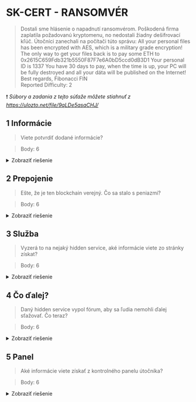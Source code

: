 # SK-CERT - RANSOMVÉR
> Dostali sme hlásenie o napadnutí ransomvérom. Poškodená firma zaplatila požadovanú kryptomenu, no nedostali žiadny dešifrovací kľúč. Útočníci zanechali na počítači túto správu:
All your personal files has been encrypted with AES, which is a military grade encryption! The only way to get your files back is to pay some ETH to 0x2615C659Fdb321b5550F87F7e6A0bD5ccd0dB3D1
Your personal ID is 1337
You have 30 days to pay, when the time is up, your PC will be fully destroyed and all your dáta will be published on the Internet!
Best regards, Fibonacci FIN <br/>
Reported Difficulty: 2

:exclamation: *Súbory a zadania z tejto súťaže môžete stiahnuť z https://ulozto.net/file/9qLDe5asaCHJ/*

## 1 Informácie 
> Viete potvrdiť dodané informácie?

> Body: 6

<details>
<summary>Zobraziť riešenie</summary>

Začíname s Google "Fibonacci FIN" čo nás dovedie do článku na [Zive](https://zive.aktuality.sk/clanok/fl21n24/nova-skupina-fibonacci-fin-utoci-na-siete-hotelov-monitoruje-svetovych-politikov/?msclkid=87c785bbc4c111eca23766f2fdbd4ade) čo si ale uvedomujem, že je to z predchádzajúcej úlohy [SK-CERT - INITIAL: APT 0XFF](../SK-CERT%20-%20INITIAL%20APT%200XFF/SK-CERT%20-%20INITIAL%20APT%200XFF.md).

Ďalej skúšame hľadať info o ETH adrese `0x2615C659Fdb321b5550F87F7e6A0bD5ccd0dB3D1` - skúšame rôzne blockhain explorery (https://blockchair.com/, https://etherscan.io/), vidíme tam dve transakcie jedna do, a druha z adresy `0x2615C659Fdb321b5550F87F7e6A0bD5ccd0dB3D1`, ale nám to nič nepomáha.

Ďalej skúšame Google dork `intext:0x2615C659Fdb321b5550F87F7e6A0bD5ccd0dB3D1` a jediný result nás zavedie na `https://malwaredecoder.com/result/5b411b2775a70f47cc1c7861676d29f1` kde nachádzame spomenuté `ID 1337` spolu s spomenutou ETH adresou:

![](images/2022-04-25-20-37-10.png)

Vyzerá to byť ako zdrojový kód alebo dump ransomware panelu... pozeráme ešte nižšie a nachádzame niečo zaujímavé `SK-CERT{p4n3l_w17h0u7_4u7h}`...ale nebol to prvý flag... neznášam keď nájdem ďalší flag. Žeby to niekto zo súťažiacich použil tento dekodér a tak pomohol ostatným... možno. 

![](images/2022-04-25-20-42-04.png)

Asi musíme nájsť ten panel niekde.

V tejto úlohe som v podstate skúšal dve veci:  a) hľadanie informácií o ransomware skupine "Fibonacci FIN" cez vyhľadávače a b) pozeraním ETH transakcii a adries. Pravé ta druha cesta viedla k odhaleniu prvého flagu. Pri skúmaní transakcii v súvislosti s adresou `0x2615C659Fdb321b5550F87F7e6A0bD5ccd0dB3D1` som sa pozrel na adresu [`0x8c5577a1e6c63c1e4d71cd6b3373bbb2777a55c7`](https://etherscan.io/address/0x8c5577a1e6c63c1e4d71cd6b3373bbb2777a55c7) odkiaľ bolo poslane `0.00822248 Ether` a, neviem ako mi to skôr ušlo, je tam hviezdička a informácia, že to môže by nejaká sprava:

![](images/2022-05-06-14-58-32.png)

Po kliknutí na [transakciu](https://etherscan.io/tx/0xd0cab6899d9e6fa946d2d030d053a495f48971b32c05030095b0c4044acd7ee6) pozrieme sa na `Input Data` field a vidíme tam nejaké dáta.  

![](images/2022-05-06-15-00-33.png)

Spomínam si, že som sa na to už par krát pozeral, ale keďže som noob tak som prehliadol, že je tam možnosť `View input As` a zvoliť `UTF-8` čo odhalilo prvý flag:

![](images/2022-05-06-15-06-05.png)

```
flag: SK-CERT{f1r57_7r4n54c710n}
```
</details>

## 2 Prepojenie
> Ešte, že je ten blockchain verejný. Čo sa stalo s peniazmi?

> Body: 6

<details>
<summary>Zobraziť riešenie</summary>

Teraz keď už viem ako pozrieť dáta v `Input Data` field, pozrel som sa na odchádzajúcu [tansakciu](https://etherscan.io/tx/0x3d05580c1affaf8ddfbc99ef1d39452d63564c0c4c3cb30100b3b6b602b6df41) z adresy `0x2615c659fdb321b5550f87f7e6a0bd5ccd0db3d1` a zistil, že v `Input Data` field je [Thor URL](https://en.wikipedia.org/wiki/.onion): `skcertaujfclq4owmhgk63pl5jenxdobukaib5wolq7dwyzquewfgnyd.onion/#r0ck37m4573r`

![](images/2022-05-06-15-16-02.png)

Po otvorení adresy v [Thor Browser](https://www.torproject.org/download/) získavame ďalší flag:

![](images/2022-05-06-15-18-42.png)

```
flag: SK-CERT{0n10n_d0m41n}
```
</details>

## 3 Služba
> Vyzerá to na nejaký hidden service, aké informácie viete zo stránky získat?

> Body: 6

<details>
<summary>Zobraziť riešenie</summary>

Pozerám, čo na tej stránke všetko je, píše tam `you can contact us on our forum on this website` ale na `Contact Us` page nie je žiadny forum, iba contact info:

![](images/2022-05-06-15-36-06.png)

Najprv sa pozrieme na source code stánky a vidíme tam dva zaujímavé JavaScript súbory:

![](images/2022-05-06-15-37-36.png)

Prvý `chunk-vendors.21768437.js` sa zdá byť nejaký štandardný bundle kód z VUE.js. Pozrieme sa na ten druhy a ten je podstatne zaujímavejší, vyzerá, že je to ten spomínaný forum a je tam aj náš flag:

![](images/2022-05-06-15-42-42.png)

Skúšame či ten forum je dostupný cez `/forum` a máme náš flag v plnej krase:

![](images/2022-05-06-15-44-51.png)

```
flag: SK-CERT{br0k3n_m1x3r}
```
</details>

## 4 Čo ďalej?
> Daný hidden service vypol fórum, aby sa ľudia nemohli ďalej sťažovať. Čo teraz?

> Body: 6

<details>
<summary>Zobraziť riešenie</summary>

Pri ďalšom pátraní som sa pozrel na každú ETH adresu uvedenú vo forume, zaujímavá bola adresa `0x456642fC0CEb49B6a2E975695978147b51BE6597` od `r0ck37m4573r`:

![](images/2022-05-06-15-52-41.png)

Na tej [adrese](https://etherscan.io/address/0x456642fC0CEb49B6a2E975695978147b51BE6597#comments) v komentároch nachádzame ďalší flag:

![](images/2022-05-06-15-55-04.png)

```
flag: SK-CERT{cryp70_c0mm3n7}
```
</details>

## 5 Panel
> Aké informácie viete získať z kontrolného panelu útočníka?

> Body: 6

<details>
<summary>Zobraziť riešenie</summary>

Z predchádzajúcej úlohy máme aj URL na `control panel` ktorý som hľadal už v prvej úlohe. Trošku ma mrzí, že posledný flag som našiel už v prvej úlohe.. ale skúsim ho nájsť aj oficiálnou cestou.

Otváram control panel na `int3.sk/rans/panel/` a kochám sa jeho krásou:

![](images/2022-05-06-16-00-23.png)

Nič zaujímavé na `Home`, skúšame `View`, ktorý obsahuje iba prázdnu stránku.

![](images/2022-05-06-17-21-20.png)

Pohlaď na `Page Source` nám odhaľuje zaujímavý JavaScript v ktorom nachádzame posledný flag:

![](images/2022-05-06-17-23-02.png)

Trošku som sklamaný, že posledný flag nebol viac náročnejší.

```
flag: SK-CERT{p4n3l_w17h0u7_4u7h}
```
</details>

